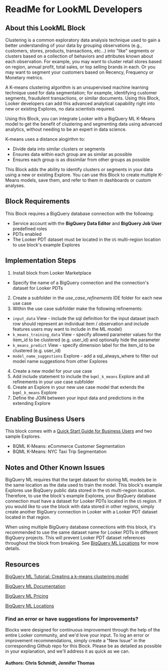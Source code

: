 
# ReadMe for LookML Developers


## About this LookML Block

Clustering is a common exploratory data analysis technique used to gain a better understanding of your data by
grouping observations (e.g., customers, stores, products, transactions, etc...) into "like" segments or clusters
based on a collection of behaviors and attributes known about each observation. For example, you may want to
cluster retail stores based on region, annual profit, total sales, or top selling brands in each.
Or you may want to segment your customers based on Recency, Frequency or Monetary metrics.

A K-means clustering algorithm is an unsupervised machine learning technique used for data segmentation; for
example, identifying customer segments, fraudulent transactions, or similar documents. Using this Block, Looker
developers can add this advanced analytical capability right into new or existing Explores, no data scientists
required.

Using this Block, you can integrate Looker with a BigQuery ML K-Means model to get the benefit of clustering
and segmenting data using advanced analytics, without needing to be an expert in data science.

K-means uses a distance alogirthm to:
- Divide data into similar clusters or segments
- Ensures data within each group are as similar as possible
- Ensures each group is as dissimilar from other groups as possible

This Block adds the ability to identify clusters or segments in your data using a new or existing Explore. You
can use this Block to create multiple K-Means models, save them, and refer to them in dashboards or custom
analyses.


## Block Requirements

This Block requires a BigQuery database connection with the following:
- Service account with the **BigQuery Data Editor** and **BigQuery Job User** predefined roles
- PDTs enabled
- The Looker PDT dataset must be located in the `US` multi-region location to use block's example Explores


## Implementation Steps

1. Install block from Looker Marketplace
  - Specify the name of a BigQuery connection and the connection's dataset for Looker PDTs
2. Create a subfolder in the *use_case_refinements* IDE folder for each new use case
3. Within the use case subfolder make the following refinements:
  -  `input_data` View - include the sql definition for the input dataset (each row should represent an individual item / observation and include features users may want to include in the ML model)
  -  `k_means_training_data` View - specify allowed parameter values for the item_id to be clustered (e.g. user_id) and optionally hide the parameter
  -  `k_means_predict` View - specify dimension label for the item_id to be clustered (e.g. user_id)
  -  `model_name_suggestions` Explore - add a sql_always_where to filter out model name suggestions from other Explores
4. Create a new model for your use case
5. Add include statement to include the `bqml_k_means` Explore and all refinements in your use case subfolder
6. Create an Explore in your new use case model that extends the `bqml_k_means` Explore
7. Define the JOIN between your input data and predictions in the extending Explore


## Enabling Business Users

This block comes with a [Quick Start Guide for Business Users](/projects/bqml_k_means_block/documents/QUICK_START_GUIDE.md) and two sample Explores.
- BQML K-Means: eCommerce Customer Segmentation
- BQML K-Means: NYC Taxi Trip Segmentation


## Notes and Other Known Issues

BigQuery ML requires that the target dataset for storing ML models be in the same location as the data used to
train the model. This block's example Explores use BiqQuery public data stored in the `US` multi-region location.
Therefore, to use the block's example Explores, your BiqQuery database connection must have a dataset for Looker
PDTs located in the `US` region. If you would like to use the block with data stored in other regions, simply
create another BigQuery connection in Looker with a Looker PDT dataset located in that region.

When using multiple BigQuery database connections with this block, it's recommended to use the same dataset
name for Looker PDTs in different BigQuery projects. This will prevent Looker PDT dataset references throughout
the block from breaking.
See [BigQuery ML Locations](https://cloud.google.com/bigquery-ml/docs/locations) for more details.


## Resources

[BigQuery ML Tutorial: Creating a k-means clustering model](https://cloud.google.com/bigquery-ml/docs/kmeans-tutorial)

[BigQuery ML Documentation](https://cloud.google.com/bigquery-ml/docs)

[BigQuery ML Pricing](https://cloud.google.com/bigquery-ml/pricing#bqml)

[BigQuery ML Locations](https://cloud.google.com/bigquery-ml/docs/locations)


### Find an error or have suggestions for improvements?
Blocks were designed for continuous improvement through the help of the entire Looker community, and we'd love your input. To log an error or improvement recommendations, simply create a "New Issue" in the corresponding Github repo for this Block. Please be as detailed as possible in your explanation, and we'll address it as quick as we can.


#### Authors: Chris Schmidt, Jennifer Thomas
